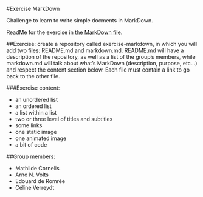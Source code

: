 #Exercise MarkDown

Challenge to learn to write simple docments in MarkDown.

ReadMe for the exercise in [the MarkDown file](markdown.md).

##Exercise: create a repository called exercise-markdown, in which you will add two files: README.md and markdown.md. README.md will have a description of the repository, as well as a list of the group’s members, while markdown.md will talk about what’s MarkDown (description, purpose, etc…​) and respect the content section below. Each file must contain a link to go back to the other file.

###Exercise content:
- an unordered list
- an ordered list
- a list within a list
- two or three level of titles and subtitles
- some links
- one static image
- one animated image
- a bit of code

##Group members:
- Mathilde Cornelis
- Arno N. Volts
- Edouard de Romrée
- Céline Verreydt

